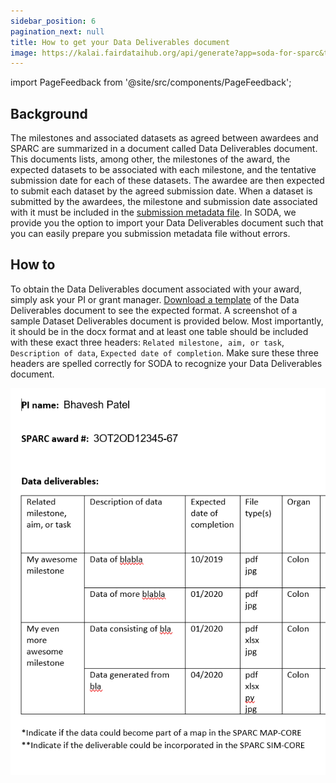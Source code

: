 ```yaml
---
sidebar_position: 6
pagination_next: null
title: How to get your Data Deliverables document
image: https://kalai.fairdataihub.org/api/generate?app=soda-for-sparc&title=Get%20your%20Data%20Deliverables%20document&description=%27How%20to%27%20SPARC%20series&org=fairdataihub
---
```


import PageFeedback from '@site/src/components/PageFeedback';

## Background

The milestones and associated datasets as agreed between awardees and SPARC are summarized in a document called Data Deliverables document. This documents lists, among other, the milestones of the award, the expected datasets to be associated with each milestone, and the tentative submission date for each of these datasets. The awardee are then expected to submit each dataset by the agreed submission date. When a dataset is submitted by the awardees, the milestone and submission date associated with it must be included in the [submission metadata file](../Freeform%20Mode/prepare-metadata/create-submission.md). In SODA, we provide you the option to import your Data Deliverables document such that you can easily prepare you submission metadata file without errors.

## How to

To obtain the Data Deliverables document associated with your award, simply ask your PI or grant manager. [Download a template](https://github.com/fairdataihub/SODA-for-SPARC/blob/main/file_templates/DataDeliverablesDocument-template.docx?raw=true) of the Data Deliverables document to see the expected format. A screenshot of a sample Dataset Deliverables document is provided below. Most importantly, it should be in the docx format and at least one table should be included with these exact three headers: `Related milestone, aim, or task`, `Description of data`, `Expected date of completion`. Make sure these three headers are spelled correctly for SODA to recognize your Data Deliverables document.

![](https://github.com/fairdataihub/SODA-for-SPARC/blob/main/docs/documentation/How%20to/submission/data-deliverables-doc-example.PNG?raw=true)

<PageFeedback />

